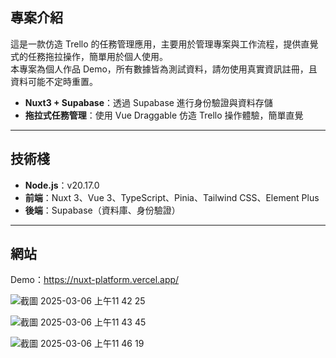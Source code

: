 ## 專案介紹

這是一款仿造 Trello 的任務管理應用，主要用於管理專案與工作流程，提供直覺式的任務拖拉操作，簡單用於個人使用。<br>
本專案為個人作品 Demo，所有數據皆為測試資料，請勿使用真實資訊註冊，且資料可能不定時重置。

- **Nuxt3 + Supabase**：透過 Supabase 進行身份驗證與資料存儲
- **拖拉式任務管理**：使用 Vue Draggable 仿造 Trello 操作體驗，簡單直覺

---

## 技術棧

- **Node.js**：v20.17.0
- **前端**：Nuxt 3、Vue 3、TypeScript、Pinia、Tailwind CSS、Element Plus
- **後端**：Supabase（資料庫、身份驗證）

---

## 網站

Demo：https://nuxt-platform.vercel.app/

![截圖 2025-03-06 上午11 42 25](https://github.com/user-attachments/assets/c60f62b3-ba53-4549-aa0f-a0b1be6daf29)

![截圖 2025-03-06 上午11 43 45](https://github.com/user-attachments/assets/93d86866-95c6-445b-beb2-7b36eaab53a1)

![截圖 2025-03-06 上午11 46 19](https://github.com/user-attachments/assets/96f8f4bc-04c7-423e-a293-583523a7b5ac)
